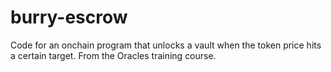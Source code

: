 # burry-escrow
Code for an onchain program that unlocks a vault when the token price hits a certain target. From the Oracles training course.
